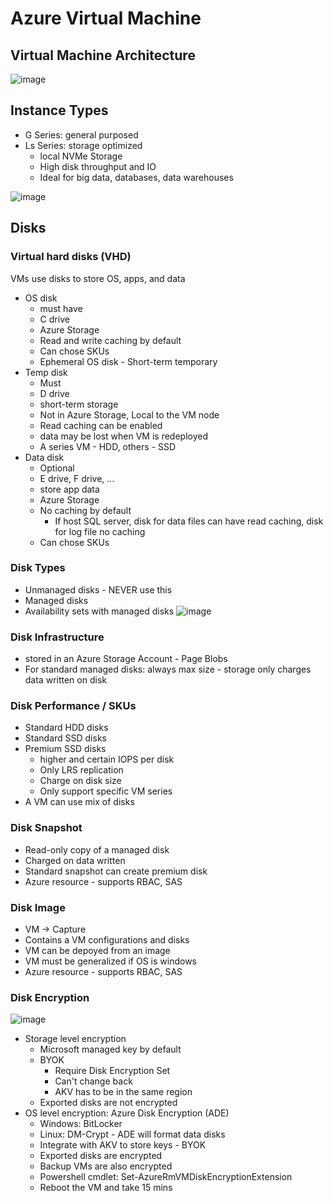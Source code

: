 # Azure Virtual Machine
## Virtual Machine Architecture
![image](https://user-images.githubusercontent.com/28542935/89816803-2e8cd880-db15-11ea-93a6-5f83b93d9b5e.png)

## Instance Types
- G Series: general purposed
- Ls Series: storage optimized
  - local NVMe Storage
  - High disk throughput and IO
  - Ideal for big data, databases, data warehouses
  
![image](https://user-images.githubusercontent.com/28542935/89816823-377daa00-db15-11ea-8214-9a4dc8aab8a2.png)

## Disks
### Virtual hard disks (VHD)
VMs use disks to store OS, apps, and data
- OS disk
  - must have
  - C drive
  - Azure Storage
  - Read and write caching by default
  - Can chose SKUs
  - Ephemeral OS disk - Short-term temporary
- Temp disk 
	- Must
  - D drive
  - short-term storage
  - Not in Azure Storage, Local to the VM node
  - Read caching can be enabled
  - data may be lost when VM is redeployed
  - A series VM - HDD, others - SSD
- Data disk
  - Optional
  - E drive, F drive, …
  - store app data
  - Azure Storage
  - No caching by default
    - If host SQL server, disk for data files can have read caching, disk for log file no caching
  - Can chose SKUs

### Disk Types
- Unmanaged disks - NEVER use this
- Managed disks
- Availability sets with managed disks
  ![image](https://user-images.githubusercontent.com/28542935/89816848-419fa880-db15-11ea-8353-a06d5c2ff335.png)
  
### Disk Infrastructure
- stored in an Azure Storage Account - Page Blobs
- For standard managed disks: always max size - storage only charges data written on disk

### Disk Performance / SKUs
- Standard HDD disks
- Standard SSD disks
- Premium SSD disks
  - higher and certain IOPS per disk
  - Only LRS replication
  - Charge on disk size
  - Only support specific VM series
- A VM can use mix of disks

### Disk Snapshot
- Read-only copy of a managed disk
- Charged on data written
- Standard snapshot can create premium disk
- Azure resource - supports RBAC, SAS

### Disk Image
- VM -> Capture
- Contains a VM configurations and disks
- VM can be depoyed from an image
- VM must be generalized if OS is windows
- Azure resource - supports RBAC, SAS

### Disk Encryption
![image](https://user-images.githubusercontent.com/28542935/89816856-43696c00-db15-11ea-88ba-8a234b2f6914.png)
- Storage level encryption
  - Microsoft managed key by default
  - BYOK
    - Require Disk Encryption Set
    - Can't change back
    - AKV has to be in the same region
  - Exported disks are not encrypted
- OS level encryption: Azure Disk Encryption (ADE)
  - Windows: BitLocker 
  - Linux: DM-Crypt - ADE will format data disks
  - Integrate with AKV to store keys - BYOK
  - Exported disks are encrypted
  - Backup VMs are also encrypted
  - Powershell cmdlet: Set-AzureRmVMDiskEncryptionExtension
  - Reboot the VM and take 15 mins
